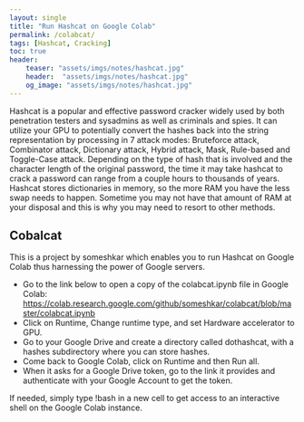 ```yaml
---
layout: single
title: "Run Hashcat on Google Colab"
permalink: /colabcat/
tags: [Hashcat, Cracking]
toc: true
header: 
    teaser: "assets/imgs/notes/hashcat.jpg"
    header:  "assets/imgs/notes/hashcat.jpg"
    og_image: "assets/imgs/notes/hashcat.jpg"
---
```




Hashcat is a popular and effective password cracker widely used by both penetration testers and sysadmins as well as criminals and spies. It can utilize your GPU to potentially convert the hashes back into the string representation by processing in 7 attack modes:
Bruteforce attack, Combinator attack, Dictionary attack, Hybrid attack,  Mask, Rule-based and Toggle-Case attack.
Depending on the type of hash that is involved and the character length of the original password, the time it may take hashcat to crack a password can range from a couple hours to thousands of years.
Hashcat stores dictionaries in memory, so the more RAM you have the less swap needs to happen. Sometime you may not have that amount of RAM at your disposal and this is why you may need to resort to other methods.

## Cobalcat

This is a project by someshkar which enables you to run Hashcat on Google Colab thus harnessing the power of Google servers.

* Go to the link below to open a copy of the colabcat.ipynb file in Google Colab: https://colab.research.google.com/github/someshkar/colabcat/blob/master/colabcat.ipynb
* Click on Runtime, Change runtime type, and set Hardware accelerator to GPU.
* Go to your Google Drive and create a directory called dothashcat, with a hashes subdirectory where you can store hashes.
* Come back to Google Colab, click on Runtime and then Run all.
* When it asks for a Google Drive token, go to the link it provides and authenticate with your Google Account to get the token.

If needed, simply type !bash in a new cell to get access to an interactive shell on the Google Colab instance.   
